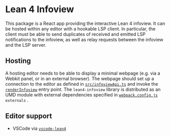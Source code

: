 # Lean 4 Infoview

This package is a React app providing the interactive Lean 4 infoview. It can be hosted within any editor with a hookable LSP client. In particular, the client must be able to send duplicates of received and emitted LSP notifications to the infoview, as well as relay requests between the infoview and the LSP server.

## Hosting

A hosting editor needs to be able to display a minimal webpage (e.g. via a Webkit panel, or in an external browser). The webpage should set up a connection to the editor as defined in [`src/infoviewApi.ts`](src/infoviewApi.ts) and invoke the [`renderInfoview`](src/index.ts) entry point. The `lean4-infoview` library is distributed as an UMD module with external dependencies specified in [`webpack.config.js`](webpack.config.js) `externals` .

## Editor support

- VSCode via [`vscode-lean4`](https://github.com/leanprover-community/vscode-lean4)